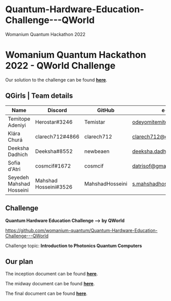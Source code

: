 # Quantum-Hardware-Education-Challenge---QWorld
Womanium Quantum Hackathon 2022

# Womanium Quantum Hackathon 2022 - QWorld Challenge

Our solution to the challenge can be found **[here](https://cosmcif.github.io/Quantum-Hardware-Education-Challenge---QWorld)**.


## QGirls | Team details
| Name                     | Discord               | GitHub          | e-mail                      |
|--------------------------|-----------------------|-----------------|-----------------------------|
| Temitope Adeniyi         | Herostar#3246         | Temistar        | odeyomitemitope@gmail.com   |
| Klára Churá              | clarech712#4866       | clarech712      | clarech712@gmail.com        |
| Deeksha Dadhich          | Deeksha#8552          | newbeaen        | deeksha.dadhich@icfo.eu     |
| Sofia d'Atri             | cosmcif#1672          | cosmcif         | datrisof@gmail.com          |
| Seyedeh Mahshad Hosseini | Mahshad Hosseini#3526 | MahshadHosseini | s.mahshadhosseini@gmail.com |

## Challenge
**Quantum Hardware Education Challenge --> by QWorld**

https://github.com/womanium-quantum/Quantum-Hardware-Education-Challenge---QWorld

Challenge topic: **Introduction to Photonics Quantum Computers**

## Our plan

The inception document can be found **[here](https://github.com/cosmcif/Quantum-Hardware-Education-Challenge---QWorld/blob/main/documents/inception/inception.pdf)**.

The midway document can be found **[here](https://github.com/cosmcif/Quantum-Hardware-Education-Challenge---QWorld/blob/main/documents/midway/midway.pdf)**.

The final document can be found **[here](https://github.com/cosmcif/Quantum-Hardware-Education-Challenge---QWorld/blob/main/documents/final/final.pdf)**.
